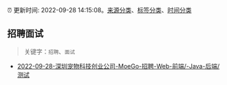 :alarm_clock: 更新时间: 2022-09-28 14:15:08。[来源分类](../README.md)、[标签分类](../TAGS.md)、[时间分类](../TIMELINE.md)

## 招聘面试


> 关键字：`招聘`、`面试`



- [2022-09-28-深圳宠物科技创业公司-MoeGo-招聘-Web-前端/-Java-后端/测试](https://www.v2ex.com/t/883654) 